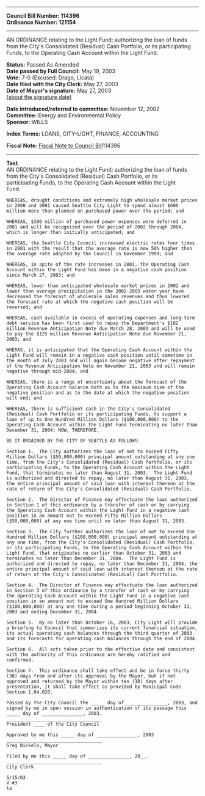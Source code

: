 * * * * *  
  
**Council Bill Number: [](#h0)[](#h2)114396**   
**Ordinance Number: 121154**  
  
* * * * *  
  
AN ORDINANCE relating to the Light Fund; authorizing the loan of funds from the City's Consolidated (Residual) Cash Portfolio, or its participating Funds, to the Operating Cash Account within the Light Fund.  
  
**Status:** Passed As Amended   
**Date passed by Full Council:** May 19, 2003   
**Vote:** 7-0 (Excused: Drago, Licata)   
**Date filed with the City Clerk:** May 27, 2003   
**Date of Mayor's signature:** May 27, 2003   
[(about the signature date)](/~public/approvaldate.htm)   
  
  
**Date introduced/referred to committee:** November 12, 2002   
**Committee:** Energy and Environmental Policy   
**Sponsor:** WILLS   
  
**Index Terms:** LOANS, CITY-LIGHT, FINANCE, ACCOUNTING  
  
**Fiscal Note:** [Fiscal Note to Council Bill](http://clerk.seattle.gov/~public/fnote/114396.htm)[](#h1)[](#h3)114396  
  
* * * * *  
  
**Text**  
    AN ORDINANCE relating to the Light Fund; authorizing the loan of funds  
    from the City's Consolidated (Residual) Cash Portfolio, or its  
    participating Funds, to the Operating Cash Account within the Light  
    Fund.  
  
    WHEREAS, drought conditions and extremely high wholesale market prices  
    in 2000 and 2001 caused Seattle City Light to spend almost $600  
    million more than planned on purchased power over the period; and  
  
    WHEREAS, $300 million of purchased power expenses were deferred in  
    2001 and will be recognized over the period of 2002 through 2004,  
    which is longer than initially anticipated; and  
  
    WHEREAS, the Seattle City Council increased electric rates four times  
    in 2001 with the result that the average rate is now 58% higher than  
    the average rate adopted by the Council in November 1999; and  
  
    WHEREAS, in spite of the rate increases in 2001, the Operating Cash  
    Account within the Light Fund has been in a negative cash position  
    since March 27, 2003; and  
  
    WHEREAS, lower than anticipated wholesale market prices in 2002 and  
    lower than average precipitation in the 2002-2003 water year have  
    decreased the forecast of wholesale sales revenues and thus lowered  
    the forecast rate at which the negative cash position will be  
    reversed; and  
  
    WHEREAS, cash available in excess of operating expenses and long-term  
    debt service has been first used to repay the Department's $182  
    million Revenue Anticipation Note due March 28, 2003 and will be used  
    to pay the $125 million Revenue Anticipation Note due November 21,  
    2003; and  
  
    WHERAS, it is anticipated that the Operating Cash Account within the  
    Light Fund will remain in a negative cash position until sometime in  
    the month of July 2003 and will again become negative after repayment  
    of the Revenue Anticipation Note on November 21, 2003 and will remain  
    negative through mid-2004; and  
  
    WHEREAS, there is a range of uncertainty about the forecast of the  
    Operating Cash Account balance both as to the maximum size of the  
    negative position and as to the date at which the negative position  
    will end; and  
  
    WHEREAS, there is sufficient cash in the City's Consolidated  
    (Residual) Cash Portfolio or its participating Funds, to support a  
    loan of up to One Hundred Million Dollars ($100,000,000) to the  
    Operating Cash Account within the Light Fund terminating no later than  
    December 31, 2004; NOW, THEREFORE,  
  
    BE IT ORDAINED BY THE CITY OF SEATTLE AS FOLLOWS:  
  
    Section 1.  The City authorizes the loan of not to exceed Fifty  
    Million Dollars ($50,000,000) principal amount outstanding at any one  
    time, from the City's Consolidated (Residual) Cash Portfolio, or its  
    participating Funds, to the Operating Cash Account within the Light  
    Fund, that terminates no later than August 31, 2003.  The Light Fund  
    is authorized and directed to repay, no later than August 31, 2003,  
    the entire principal amount of said loan with interest thereon at the  
    rate of return of the City's Consolidated (Residual) Cash Portfolio.  
  
    Section 2.  The Director of Finance may effectuate the loan authorized  
    in Section 1 of this ordinance by a transfer of cash or by carrying  
    the Operating Cash Account within the Light Fund in a negative cash  
    position in an amount not to exceed Fifty Million Dollars  
    ($50,000,000) at any one time until no later than August 31, 2003.  
  
    Section 3.  The City further authorizes the loan of not to exceed One  
    Hundred Million Dollars ($100,000,000) principal amount outstanding at  
    any one time, from the City's Consolidated (Residual) Cash Portfolio,  
    or its participating Funds, to the Operating Cash Account within the  
    Light Fund, that originates no earlier than October 31, 2003 and  
    terminates no later than December 31, 2004.  The Light Fund is  
    authorized and directed to repay, no later than December 31, 2004, the  
    entire principal amount of said loan with interest thereon at the rate  
    of return of the City's Consolidated (Residual) Cash Portfolio.  
  
    Section 4.  The Director of Finance may effectuate the loan authorized  
    in Section 3 of this ordinance by a transfer of cash or by carrying  
    the Operating Cash Account within the Light Fund in a negative cash  
    position in an amount not to exceed One Hundred Million Dollars  
    ($100,000,000) at any one time during a period beginning October 31,  
    2003 and ending December 31, 2004.  
  
    Section 5.  By no later than October 16, 2003, City Light will provide  
    a briefing to Council that summarizes its current financial situation,  
    its actual operating cash balances through the third quarter of 2003  
    and its forecasts for operating cash balances through the end of 2004.  
  
    Section 6.  All acts taken prior to the effective date and consistent  
    with the authority of this ordinance are hereby ratified and  
    confirmed.  
  
    Section 7.  This ordinance shall take effect and be in force thirty  
    (30) days from and after its approval by the Mayor, but if not  
    approved and returned by the Mayor within ten (10) days after  
    presentation, it shall take effect as provided by Municipal Code  
    Section 1.04.020.  
  
    Passed by the City Council the _____ day of _______________, 2003, and  
    signed by me in open session in authentication of its passage this  
    _____ day of _______________, 2003.  
    ___________________________________  
    President ____ of the City Council  
  
    Approved by me this _____ day of _______________, 2003  
    ___________________________________  
    Greg Nickels, Mayor  
  
    Filed by me this _____ day of _______________, 20__.  
    ___________________________________  
    City Clerk  
  
    5/15/03  
    V #3  
    ta  
